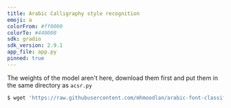 ```yaml
---
title: Arabic Calligraphy style recognition
emoji: a
colorFrom: #ff0000
colorTo: #440000
sdk: gradio
sdk_version: 2.9.1
app_file: app.py
pinned: true
---
```


The weights of the model aren't here, download them first and put them in the same directory as `acsr.py`

```bash
$ wget 'https://raw.githubusercontent.com/mhmoodlan/arabic-font-classification/master/codebase/code/font_classifier/weights/FontModel_RuFaDataset_cnn_weights(4).h5' -O weights.h5
```